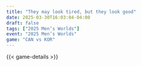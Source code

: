 ```yaml
---
title: "They may look tired, but they look good"
date: 2025-03-30T16:03:04-04:00
draft: false
tags: ["2025 Men’s Worlds"]
event: "2025 Men’s Worlds"
game: "CAN vs KOR"
---
```

{{< game-details >}}
<!--more-->


